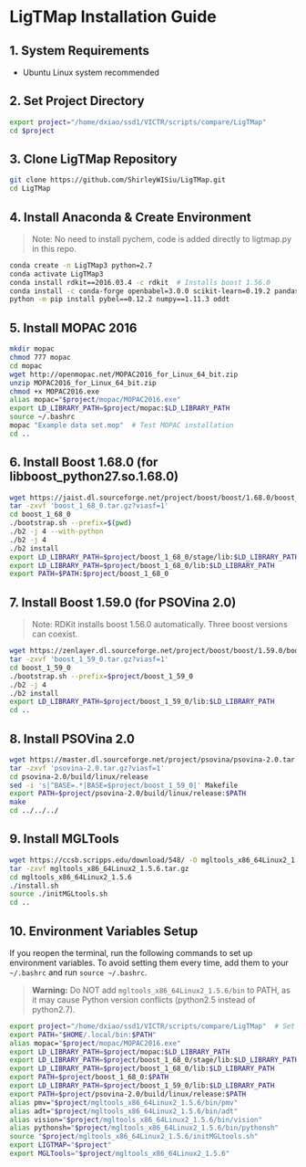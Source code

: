 # LigTMap Installation Guide

## 1. System Requirements
- Ubuntu Linux system recommended

## 2. Set Project Directory
```bash
export project="/home/dxiao/ssd1/VICTR/scripts/compare/LigTMap"
cd $project
```

## 3. Clone LigTMap Repository
```bash
git clone https://github.com/ShirleyWISiu/LigTMap.git
cd LigTMap
```

## 4. Install Anaconda & Create Environment
> Note: No need to install pychem, code is added directly to ligtmap.py in this repo.

```bash
conda create -n LigTMap3 python=2.7
conda activate LigTMap3
conda install rdkit==2016.03.4 -c rdkit  # Installs boost 1.56.0
conda install -c conda-forge openbabel=3.0.0 scikit-learn=0.19.2 pandas=0.23.4
python -m pip install pybel==0.12.2 numpy==1.11.3 oddt
```

## 5. Install MOPAC 2016
```bash
mkdir mopac
chmod 777 mopac
cd mopac
wget http://openmopac.net/MOPAC2016_for_Linux_64_bit.zip
unzip MOPAC2016_for_Linux_64_bit.zip
chmod +x MOPAC2016.exe
alias mopac="$project/mopac/MOPAC2016.exe"
export LD_LIBRARY_PATH=$project/mopac:$LD_LIBRARY_PATH
source ~/.bashrc
mopac "Example data set.mop"  # Test MOPAC installation
cd ..
```

## 6. Install Boost 1.68.0 (for libboost_python27.so.1.68.0)
```bash
wget https://jaist.dl.sourceforge.net/project/boost/boost/1.68.0/boost_1_68_0.tar.gz?viasf=1
tar -zxvf 'boost_1_68_0.tar.gz?viasf=1'
cd boost_1_68_0
./bootstrap.sh --prefix=$(pwd)
./b2 -j 4 --with-python
./b2 -j 4
./b2 install
export LD_LIBRARY_PATH=$project/boost_1_68_0/stage/lib:$LD_LIBRARY_PATH
export LD_LIBRARY_PATH=$project/boost_1_68_0/lib:$LD_LIBRARY_PATH
export PATH=$PATH:$project/boost_1_68_0
```

## 7. Install Boost 1.59.0 (for PSOVina 2.0)
> Note: RDKit installs boost 1.56.0 automatically. Three boost versions can coexist.

```bash
wget https://zenlayer.dl.sourceforge.net/project/boost/boost/1.59.0/boost_1_59_0.tar.gz?viasf=1
tar -zxvf 'boost_1_59_0.tar.gz?viasf=1'
cd boost_1_59_0
./bootstrap.sh --prefix=$project/boost_1_59_0
./b2 -j 4
./b2 install
export LD_LIBRARY_PATH=$project/boost_1_59_0/lib:$LD_LIBRARY_PATH
cd ..
```

## 8. Install PSOVina 2.0
```bash
wget https://master.dl.sourceforge.net/project/psovina/psovina-2.0.tar.gz?viasf=1
tar -zxvf 'psovina-2.0.tar.gz?viasf=1'
cd psovina-2.0/build/linux/release
sed -i 's|^BASE=.*|BASE=$project/boost_1_59_0|' Makefile
export PATH=$project/psovina-2.0/build/linux/release:$PATH
make
cd ../../../
```

## 9. Install MGLTools
```bash
wget https://ccsb.scripps.edu/download/548/ -O mgltools_x86_64Linux2_1.5.6.tar.gz
tar -zxvf mgltools_x86_64Linux2_1.5.6.tar.gz
cd mgltools_x86_64Linux2_1.5.6
./install.sh
source ./initMGLtools.sh
cd ..
```

## 10. Environment Variables Setup
If you reopen the terminal, run the following commands to set up environment variables. To avoid setting them every time, add them to your `~/.bashrc` and run `source ~/.bashrc`.

> **Warning:** Do NOT add `mgltools_x86_64Linux2_1.5.6/bin` to PATH, as it may cause Python version conflicts (python2.5 instead of python2.7).

```bash
export project="/home/dxiao/ssd1/VICTR/scripts/compare/LigTMap"  # Set your project directory
export PATH="$HOME/.local/bin:$PATH"
alias mopac="$project/mopac/MOPAC2016.exe"
export LD_LIBRARY_PATH=$project/mopac:$LD_LIBRARY_PATH
export LD_LIBRARY_PATH=$project/boost_1_68_0/stage/lib:$LD_LIBRARY_PATH
export LD_LIBRARY_PATH=$project/boost_1_68_0/lib:$LD_LIBRARY_PATH
export PATH=$project/boost_1_68_0:$PATH
export LD_LIBRARY_PATH=$project/boost_1_59_0/lib:$LD_LIBRARY_PATH
export PATH=$project/psovina-2.0/build/linux/release:$PATH
alias pmv="$project/mgltools_x86_64Linux2_1.5.6/bin/pmv"
alias adt="$project/mgltools_x86_64Linux2_1.5.6/bin/adt"
alias vision="$project/mgltools_x86_64Linux2_1.5.6/bin/vision"
alias pythonsh="$project/mgltools_x86_64Linux2_1.5.6/bin/pythonsh"
source "$project/mgltools_x86_64Linux2_1.5.6/initMGLtools.sh"
export LIGTMAP="$project"
export MGLTools="$project/mgltools_x86_64Linux2_1.5.6"
```


